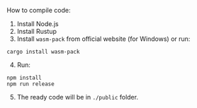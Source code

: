 
How to compile code:
1. Install Node.js
2. Install Rustup
3. Install ```wasm-pack``` from official website (for Windows) or run:
```
cargo install wasm-pack
```
4. Run:
```
npm install
npm run release
```
5. The ready code will be in ```./public``` folder.